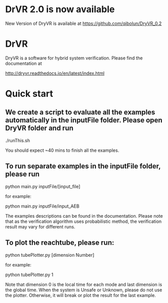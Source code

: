 DrVR 2.0 is now available
==============================
New Version of DryVR is available at 
https://github.com/qibolun/DryVR_0.2






DrVR
==============================
DryVR is a software for hybrid system verification. Please find the documentation at 

http://dryvr.readthedocs.io/en/latest/index.html

Quick start
==================
We create a script to evaluate all the examples automatically in the inputFile folder. Please open DryVR folder and run 
-------------------------------------------------------------
./runThis.sh

You should expect ~40 mins to finish all the examples.

To run separate examples in the inputFile folder, please run 
-------------------------------------------------------------
python main.py inputFile/[input_file]

for example:

python main.py inputFile/input_AEB

The examples descriptions can be found in the documentation. Please note that as the verification algorithm uses probabilistic method, the verification result may vary for different runs.


To plot the reachtube, please run:
------------------------------------------------------------
python tubePlotter.py [dimension Number]

for example:

python tubePlotter.py 1

Note that dimension 0 is the local time for each mode and last dimension is the global time. 
When the system is Unsafe or Unknown, please do not use the plotter. Otherwise, it will break or plot the result for the last example.









